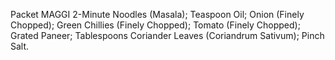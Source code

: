 Packet MAGGI 2-Minute Noodles (Masala);
Teaspoon Oil;
Onion (Finely Chopped);
Green Chillies (Finely Chopped);
Tomato (Finely Chopped);
Grated Paneer;
Tablespoons Coriander Leaves (Coriandrum Sativum);
Pinch Salt.
